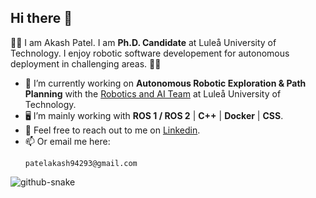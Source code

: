 ## Hi there 👋

👨‍🎓 I am Akash Patel. I am **Ph.D. Candidate** at Luleå University of Technology. I enjoy robotic software developement for autonomous deployment in challenging areas. 👨‍🔧

- 🦾 I’m currently working on **Autonomous Robotic Exploration & Path Planning** with the [Robotics and AI Team](https://github.com/LTU-RAI) at Luleå University of Technology.
- 🖥️ I’m mainly working with **ROS 1 / ROS 2** | **C++** | **Docker** | **CSS**.
- 💼 Feel free to reach out to me on [Linkedin](https://www.linkedin.com/in/aakapatel/).
- 📫 Or email me here:
  ```
  patelakash94293@gmail.com
  ```
<picture>
  <source media="(prefers-color-scheme: dark)" srcset="https://github.com/aakapatel/aakapatel/blob/output/github-contribution-grid-snake-dark.svg" />
  <source media="(prefers-color-scheme: light)" srcset="https://github.com/aakapatel/aakapatel/blob/output/github-contribution-grid-snake.svg" />
  <img alt="github-snake" src="github-snake.svg" />
</picture>
